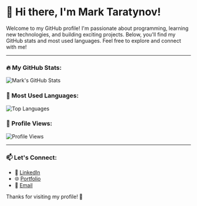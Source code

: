 # 👋 Hi there, I'm Mark Taratynov! 

Welcome to my GitHub profile! I'm passionate about programming, learning new technologies, and building exciting projects. Below, you'll find my GitHub stats and most used languages. Feel free to explore and connect with me!

---

### 🔥 My GitHub Stats:
![Mark's GitHub Stats]([https://github-readme-stats.vercel.app/api?username=prostecki&show_icons=true&theme=radical&hide=prs,issues])

### 🌟 Most Used Languages:
![Top Languages](https://github-readme-stats.vercel.app/api/top-langs/?username=prostecki&layout=compact&theme=radical)

### 👀 Profile Views:
![Profile Views](https://komarev.com/ghpvc/?username=prostecki&color=blue&style=flat-square)

---

### 📫 Let's Connect:
- 💼 [LinkedIn](https://www.linkedin.com/in/marktaratynov)  
- 🌐 [Portfolio](https://comming-soon.se)  
- 📧 [Email](mailto:mark.taratynov@gmail.com)

Thanks for visiting my profile! 🚀
